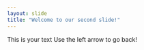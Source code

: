 ```yaml
---
layout: slide
title: "Welcome to our second slide!"
---
```

This is your text
Use the left arrow to go back!
